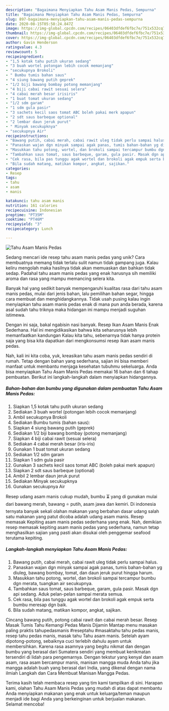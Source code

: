 ```yaml
---
description: "Bagaimana Menyiapkan Tahu Asam Manis Pedas, Sempurna"
title: "Bagaimana Menyiapkan Tahu Asam Manis Pedas, Sempurna"
slug: 897-bagaimana-menyiapkan-tahu-asam-manis-pedas-sempurna
date: 2020-08-15T05:58:24.847Z
image: https://img-global.cpcdn.com/recipes/06403dfdef6fbc7e/751x532cq70/tahu-asam-manis-pedas-foto-resep-utama.jpg
thumbnail: https://img-global.cpcdn.com/recipes/06403dfdef6fbc7e/751x532cq70/tahu-asam-manis-pedas-foto-resep-utama.jpg
cover: https://img-global.cpcdn.com/recipes/06403dfdef6fbc7e/751x532cq70/tahu-asam-manis-pedas-foto-resep-utama.jpg
author: Gavin Henderson
ratingvalue: 4.3
reviewcount: 5
recipeingredient:
- "1,5 kotak tahu putih ukuran sedang"
- "3 buah wortel potongan lebih cocok memanjang"
- "secukupnya Brokoli"
- " Bumbu tumis bahan saus"
- "4 siung bawang putih geprek"
- "1/2 biji bawang bombay potong memanjang"
- "4 biji cabai rawit sesuai selera"
- "4 cabai merah besar irisiris"
- "1 buat tomat ukuran sedang"
- "1/2 sdm garam"
- "1 sdm gula pasir"
- "3 sachets kecil saos tomat ABC boleh pakai merk apapun"
- "2 sdt saus barbeque optional"
- "2 lembar daun jeruk purut"
- " Minyak secukupknya"
- "secukupnya Air"
recipeinstructions:
- "Bawang putih, cabai merah, cabai rawit uleg tidak perlu sampai halus."
- "Panaskan wajan dgn minyak sampai agak panas, tumis bahan-bahan yg diuleg, bawang bombay, tomat, dan daun jeruk purut hingga harum."
- "Masukkan tahu potong, wortel, dan brokoli sampai tercampur bumbu dgn merata, tuangkan air secukupnya."
- "Tambahkan saus tomat, saus barbeque, garam, gula pasir. Masak dgn api sedang. Aduk pelan-pelan sampai merata semua."
- "Cek rasa, bila pas tunggu agak wortel dan brokoli agak empuk serta bumbu meresap dgn baik."
- "Bila sudah matang, matikan kompor, angkat, sajikan."
categories:
- Resep
tags:
- tahu
- asam
- manis

katakunci: tahu asam manis 
nutrition: 161 calories
recipecuisine: Indonesian
preptime: "PT35M"
cooktime: "PT46M"
recipeyield: "3"
recipecategory: Lunch

---
```



![Tahu Asam Manis Pedas](https://img-global.cpcdn.com/recipes/06403dfdef6fbc7e/751x532cq70/tahu-asam-manis-pedas-foto-resep-utama.jpg)

Sedang mencari ide resep tahu asam manis pedas yang unik? Cara membuatnya memang tidak terlalu sulit namun tidak gampang juga. Kalau keliru mengolah maka hasilnya tidak akan memuaskan dan bahkan tidak sedap. Padahal tahu asam manis pedas yang enak harusnya sih memiliki aroma dan rasa yang mampu memancing selera kita.

Banyak hal yang sedikit banyak mempengaruhi kualitas rasa dari tahu asam manis pedas, mulai dari jenis bahan, lalu pemilihan bahan segar, hingga cara membuat dan menghidangkannya. Tidak usah pusing kalau ingin menyiapkan tahu asam manis pedas enak di mana pun anda berada, karena asal sudah tahu triknya maka hidangan ini mampu menjadi suguhan istimewa.

Dengan ini saja, bakal ngabisin nasi banyak. Resep Ikan Asam Manis Enak Sederhana. Hal ini mengidikasikan bahwa kita seharusnya lebih memanfaatkan kandungan Kalau kita tahu, sebenarnya tidak hanya protein saja yang bisa kita dapatkan dari mengkonsumsi resep ikan asam manis pedas.


Nah, kali ini kita coba, yuk, kreasikan tahu asam manis pedas sendiri di rumah. Tetap dengan bahan yang sederhana, sajian ini bisa memberi manfaat untuk membantu menjaga kesehatan tubuhmu sekeluarga. Anda bisa menyiapkan Tahu Asam Manis Pedas memakai 16 bahan dan 6 tahap pembuatan. Berikut ini langkah-langkah dalam menyiapkan hidangannya.

<!--inarticleads1-->

##### Bahan-bahan dan bumbu yang digunakan dalam pembuatan Tahu Asam Manis Pedas:

1. Siapkan 1,5 kotak tahu putih ukuran sedang
1. Sediakan 3 buah wortel (potongan lebih cocok memanjang)
1. Ambil secukupnya Brokoli
1. Sediakan  Bumbu tumis (bahan saus):
1. Siapkan 4 siung bawang putih (geprek)
1. Sediakan 1/2 biji bawang bombay (potong memanjang)
1. Siapkan 4 biji cabai rawit (sesuai selera)
1. Sediakan 4 cabai merah besar (iris-iris)
1. Gunakan 1 buat tomat ukuran sedang
1. Sediakan 1/2 sdm garam
1. Siapkan 1 sdm gula pasir
1. Gunakan 3 sachets kecil saos tomat ABC (boleh pakai merk apapun)
1. Siapkan 2 sdt saus barbeque (optional)
1. Ambil 2 lembar daun jeruk purut
1. Sediakan  Minyak secukupknya
1. Gunakan secukupnya Air


Resep udang asam manis cukup mudah, bumbu ⏳ yang di gunakan mulai dari bawang merah, bawang ⭐ putih, asam jawa dan kemiri. Di indonesia ternyata banyak sekali olahan makanan yang berbahan dasar udang salah satu makanan yang patut dicoba adalah udang asam manis. Resep memasak Kepiting asam manis pedas sederhana yang enak. Nah, demikian resep memasak kepiting asam manis pedas yang sederhana, namun tetap menghasilkan sajian yang pasti akan disukai oleh penggemar seafood terutama kepiting. 

<!--inarticleads2-->

##### Langkah-langkah menyiapkan Tahu Asam Manis Pedas:

1. Bawang putih, cabai merah, cabai rawit uleg tidak perlu sampai halus.
1. Panaskan wajan dgn minyak sampai agak panas, tumis bahan-bahan yg diuleg, bawang bombay, tomat, dan daun jeruk purut hingga harum.
1. Masukkan tahu potong, wortel, dan brokoli sampai tercampur bumbu dgn merata, tuangkan air secukupnya.
1. Tambahkan saus tomat, saus barbeque, garam, gula pasir. Masak dgn api sedang. Aduk pelan-pelan sampai merata semua.
1. Cek rasa, bila pas tunggu agak wortel dan brokoli agak empuk serta bumbu meresap dgn baik.
1. Bila sudah matang, matikan kompor, angkat, sajikan.


Cincang bawang putih, potong cabai rawit dan cabai merah besar. Resep Masak Tumis Tahu Kemangi Pedas Manis Dijamin Mantap menu masakan paling praktis tahupedasmanis #reseptahu #masaktahu tahu pedas manis, resep tahu pedas manis, masak tahu Tahu asam manis. Setelah ayam dipotong-potong, sebaiknya cuci terlebih dahulu ayam untuk membersihkan. Karena rasa asamnya yang begitu nikmat dan dengan bumbu yang berasal dari Sumatera sendiri yang membuat kenikmatan tersendiri di lidah para pengemarnya. Dengan tekstur yang kenyal dan asam asam, rasa asam bercampur manis, manisan mangga muda Anda tahu jika mangga adalah buah yang berasal dari India, yang dikenal dengan nama ilmiah Langkah dan Cara Membuat Manisan Mangga Pedas. 

Terima kasih telah membaca resep yang tim kami tampilkan di sini. Harapan kami, olahan Tahu Asam Manis Pedas yang mudah di atas dapat membantu Anda menyiapkan makanan yang enak untuk keluarga/teman maupun menjadi ide bagi Anda yang berkeinginan untuk berjualan makanan. Selamat mencoba!
